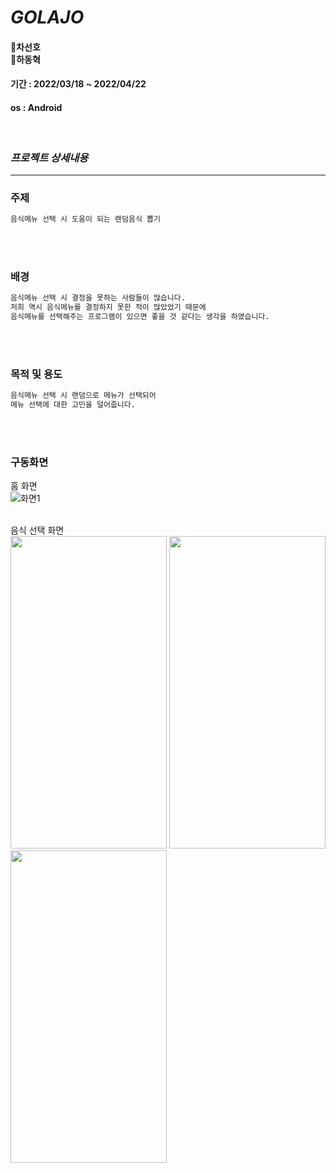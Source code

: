 # _GOLAJO_

#### 🐣차선호 <br>  🐣하동혁
#### 기간 : 2022/03/18 ~ 2022/04/22
#### os : Android
<br>


### _프로젝트 상세내용_
***
### 주제

```sh
음식메뉴 선택 시 도움이 되는 랜덤음식 뽑기 
```
<br>
<br>
    

### 배경

```sh
음식메뉴 선택 시 결정을 못하는 사람들이 많습니다. 
저희 역시 음식메뉴를 결정하지 못한 적이 많았었기 때문에
음식메뉴를 선택해주는 프로그램이 있으면 좋을 것 같다는 생각을 하였습니다.
```
<br>
<br>

### 목적 및 용도

```sh
음식메뉴 선택 시 랜덤으로 메뉴가 선택되어
메뉴 선택에 대한 고민을 덜어줍니다.
```
<br>
<br>

### 구동화면
홈 화면<br>
![화면1](https://user-images.githubusercontent.com/101864380/168629097-8ac69ec0-ca3e-4f4c-85f1-a634c790c633.png)

<br>음식 선택 화면<br>
<img src="https://user-images.githubusercontent.com/101864380/168630183-062793b0-73ce-4bb1-8130-892f794014e1.png" width="250" height="500"/>
<img src="https://user-images.githubusercontent.com/101864380/168630924-98972cc9-9494-48f4-a80c-21f0ea535e98.gif" width="250" height="500"/>
<img src="https://user-images.githubusercontent.com/101864380/168632129-576fa13e-4e92-4f30-be6c-1a84a54901d7.PNG" width="250" height="500"/>


                                                                                                                                        
                                                                                                                                        




